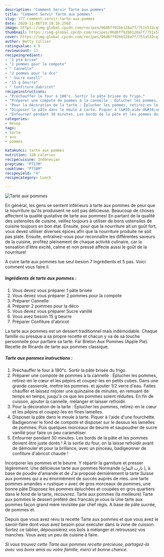 ```yaml
---
description: "Comment Servir Tarte aux pommes"
title: "Comment Servir Tarte aux pommes"
slug: 177-comment-servir-tarte-aux-pommes
date: 2020-11-06T19:10:16.256Z
image: https://img-global.cpcdn.com/recipes/06d6ff92bb128a7f/751x532cq70/tarte-aux-pommes-photo-principale-de-la-recette.jpg
thumbnail: https://img-global.cpcdn.com/recipes/06d6ff92bb128a7f/751x532cq70/tarte-aux-pommes-photo-principale-de-la-recette.jpg
cover: https://img-global.cpcdn.com/recipes/06d6ff92bb128a7f/751x532cq70/tarte-aux-pommes-photo-principale-de-la-recette.jpg
author: Betty Collier
ratingvalue: 4.9
reviewcount: 13
recipeingredient:
- "1 pte brise"
- "2 pommes pour la compote"
- " Cannelle"
- "2 pommes pour la dco"
- " Sucre vanill"
- "15 g beurre"
- " Confiture dabricot"
recipeinstructions:
- "Préchauffer le four à 180°c. Sortir la pâte brisée du frigo."
- "Préparer une compote de pommes à la cannelle : Éplucher les pommes, retirez-en le cœur et les pépins et coupez-les en petits cubes. Dans une grande casserole, mettre les pommes. et ajouter 1/2 verre d&#39;eau. Faites chauffer et laissez mijoter une quinzaine de minutes, en remuant de temps en temps, jusqu&#39;à ce que les pommes soient réduites. En fin de cuisson, ajouter la cannelle, mélanger et laisser refroidir."
- "Pour la décoration de la tarte : Éplucher les pommes, retirez-en le cœur et les pépins et coupez-les en fines lamelles."
- "Disposer la pâte dans le moule à tarte. Piquer à l&#39;aide d&#39;une fourchette. Badigeonner le fond de compote et disposer sur le dessus les lamelles de pommes. Puis quelques morceaux de beurre et saupoudrer de sucre vanillé pour faire un peu caraméliser."
- "Enfourner pendant 30 minutes. Les bords de la pâte et les pommes doivent être juste dorés ! À la sortie du four, on la laisse refroidir avant de démouler et pour la brillance, avec un pinceau, badigeonner de confiture d&#39;abricot chaude !"
categories:
- Resep
tags:
- tarte
- aux
- pommes

katakunci: tarte aux pommes 
nutrition: 128 calories
recipecuisine: Indonesian
preptime: "PT17M"
cooktime: "PT38M"
recipeyield: "4"
recipecategory: Lunch

---
```



![Tarte aux pommes](https://img-global.cpcdn.com/recipes/06d6ff92bb128a7f/751x532cq70/tarte-aux-pommes-photo-principale-de-la-recette.jpg)

En général, les gens se sentent inférieurs à tarte aux pommes de peur que la nourriture qu'ils produisent ne soit pas délicieuse. Beaucoup de choses affectent la qualité gustative de tarte aux pommes! En partant de la qualité des ustensiles de cuisine, veillez toujours à utiliser de bons ustensiles de cuisine toujours en bon état. Ensuite, pour que la nourriture ait un goût fort, vous devez utiliser diverses épices afin que la nourriture produite ne soit pas plate. Ensuite, entraînez-vous pour reconnaître les différentes saveurs de la cuisine, profitez pleinement de chaque activité culinaire, car la sensation d'être excité, calme et non pressé affecte aussi le goût de la nourriture!

<!--inarticleads1-->

À cuire tarte aux pommes tue seul besion 7 Ingrédients et 5 pas. Voici comment vous faire il.

##### Ingrédients de tarte aux pommes :

1. Vous devez vous préparer 1 pâte brisée
1. Vous devez vous préparer 2 pommes pour la compote
1. Préparer  Cannelle
1. Préparer 2 pommes pour la déco
1. Vous devez vous préparer  Sucre vanillé
1. Vous avez besoin 15 g beurre
1. Préparer  Confiture d&#39;abricot


La tarte aux pommes est un dessert traditionnel mais indémodable. Chaque famille ou presque a sa propre recette et chacun y va de sa touche personnelle pour parfaire sa tarte. Far Breton Aux Pommes (Apple Pie). Recette de Ricardo de tarte aux pommes classique. 

<!--inarticleads2-->

##### Tarte aux pommes instructions :

1. Préchauffer le four à 180°c. Sortir la pâte brisée du frigo.
1. Préparer une compote de pommes à la cannelle : Éplucher les pommes, retirez-en le cœur et les pépins et coupez-les en petits cubes. Dans une grande casserole, mettre les pommes. et ajouter 1/2 verre d&#39;eau. Faites chauffer et laissez mijoter une quinzaine de minutes, en remuant de temps en temps, jusqu&#39;à ce que les pommes soient réduites. En fin de cuisson, ajouter la cannelle, mélanger et laisser refroidir.
1. Pour la décoration de la tarte : Éplucher les pommes, retirez-en le cœur et les pépins et coupez-les en fines lamelles.
1. Disposer la pâte dans le moule à tarte. Piquer à l&#39;aide d&#39;une fourchette. Badigeonner le fond de compote et disposer sur le dessus les lamelles de pommes. Puis quelques morceaux de beurre et saupoudrer de sucre vanillé pour faire un peu caraméliser.
1. Enfourner pendant 30 minutes. Les bords de la pâte et les pommes doivent être juste dorés ! À la sortie du four, on la laisse refroidir avant de démouler et pour la brillance, avec un pinceau, badigeonner de confiture d&#39;abricot chaude !


Incorporer les pommes et le beurre. Y répartir la garniture et presser légèrement. Une délicieuse tarte aux pommes Normande (تارت التفاح ), à base de poudre d&#39;amande et de J&#39;ai proposé dernièrement la tarte Suisse aux pommes qui a eu énormément de succès auprès de mes..une tarte pommes amandes « rustique » avec de gros morceaux de pommes, une bonne pâte Disposez les pommes épluchées et coupées en gros quartiers dans le fond de la tarte, recouvrez. Tarte aux pommes (la meilleure) Tarte aux pommes le dessert préféré des francais je vous la Une tarte aux pommes façon grand mère revisitée par chef régis. A base de pâte sucrée, de pommes et. 

<!--inarticleads1-->

<p>
Depuis que vous avez revu la recette Tarte aux pommes et que vous avez le savoir-faire dont vous avez besoin pour exécuter dans la zone de cuisson. Sortez ce tablier, dépoussiérez vos bols à mélanger et retroussez vos manches. Vous avez un peu de cuisine à faire.
</p>

<p>
<i>Si vous trouvez cette Tarte aux pommes recette précieuse, partagez-la avec vos bons amis ou votre famille, merci et bonne chance.</i>
</p>
